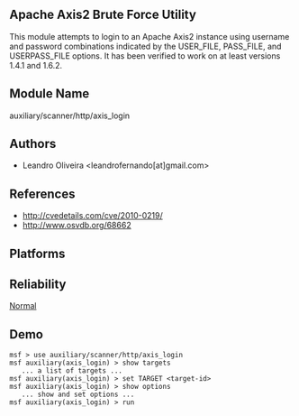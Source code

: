## Apache Axis2 Brute Force Utility

This module attempts to login to an Apache Axis2 instance 
using username and password combinations indicated by the 
USER_FILE, PASS_FILE, and USERPASS_FILE options. It has been 
verified to work on at least versions 1.4.1 and 1.6.2.


## Module Name
auxiliary/scanner/http/axis_login

## Authors
* Leandro Oliveira <leandrofernando[at]gmail.com>


## References
* http://cvedetails.com/cve/2010-0219/
* http://www.osvdb.org/68662




## Platforms


## Reliability
[Normal](https://github.com/rapid7/metasploit-framework/wiki/Exploit-Ranking)

## Demo

```
msf > use auxiliary/scanner/http/axis_login
msf auxiliary(axis_login) > show targets
   ... a list of targets ...
msf auxiliary(axis_login) > set TARGET <target-id>
msf auxiliary(axis_login) > show options
   ... show and set options ...
msf auxiliary(axis_login) > run
```
    
    